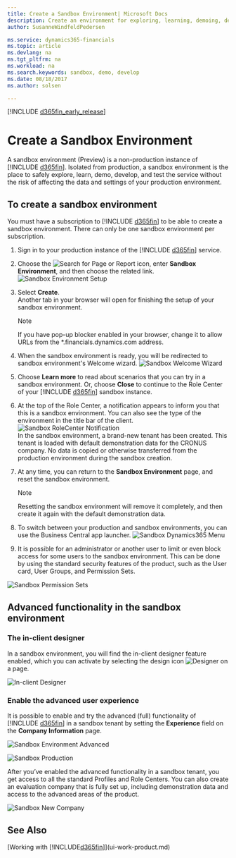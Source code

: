 ```yaml
---
title: Create a Sandbox Environment| Microsoft Docs
description: Create an environment for exploring, learning, demoing, developing, and testing.
author: SusanneWindfeldPedersen

ms.service: dynamics365-financials
ms.topic: article
ms.devlang: na
ms.tgt_pltfrm: na
ms.workload: na
ms.search.keywords: sandbox, demo, develop
ms.date: 08/18/2017
ms.author: solsen

---
```

[!INCLUDE [d365fin_early_release](includes/d365fin_early_release.md.md)]

# Create a Sandbox Environment
A sandbox environment (Preview) is a non-production instance of [!INCLUDE [d365fin](includes/d365fin_md.md)]. Isolated from production, a sandbox environment is the place to safely explore, learn, demo, develop, and test the service without the risk of affecting the data and settings of your production environment.

## To create a sandbox environment
You must have a subscription to [!INCLUDE [d365fin](includes/d365fin_md.md)] to be able to create a sandbox environment. There can only be one sandbox environment per subscription.

1. Sign in to your production instance of the [!INCLUDE [d365fin](includes/d365fin_md.md)] service.
2. Choose the ![Search for Page or Report](media/ui-search/search_small.png "Search for Page or Report icon") icon, enter **Sandbox Environment**, and then choose the related link.
   ![Sandbox Environment Setup](./media/across-sandbox/sandbox-environment-setup.png)
3. Select **Create**.  
   Another tab in your browser will open for finishing the setup of your sandbox environment.
   > [!NOTE]  
   >  If you have pop-up blocker enabled in your browser, change it to allow URLs from the *.financials.dynamics.com address.   

4. When the sandbox environment is ready, you will be redirected to sandbox environment's Welcome wizard.
   ![Sandbox Welcome Wizard](./media/across-sandbox/sandbox-wizard.png)

5. Choose **Learn more** to read about scenarios that you can try in a sandbox environment. Or, choose **Close** to continue to the Role Center of your [!INCLUDE [d365fin](includes/d365fin_md.md)] sandbox instance.
6. At the top of the Role Center, a notification appears to inform you that this is a sandbox environment. You can also see the type of the environment in the title bar of the client.
   ![Sandbox RoleCenter Notification](./media/across-sandbox/sandbox-rolecenter-notification.png)  
   In the sandbox environment, a brand-new tenant has been created. This tenant is loaded with default demonstration data for the CRONUS company. No data is copied or otherwise transferred from the production environment during the sandbox creation.
7. At any time, you can return to the **Sandbox Environment** page, and reset the sandbox environment.
   > [!NOTE]  
   >  Resetting the sandbox environment will remove it completely, and then create it again with the default demonstration data.  

8.	To switch between your production and sandbox environments, you can use the Business Central app launcher.
![Sandbox Dynamics365 Menu](./media/across-sandbox/sandbox-dynamics365-menu.png)

9. It is possible for an administrator or another user to limit or even block access for some users to the sandbox environment. This can be done by using the standard security features of the product, such as the User card, User Groups, and Permission Sets.

![Sandbox Permission Sets](./media/across-sandbox/sandbox-permission-sets.png)

## Advanced functionality in the sandbox environment
### The in-client designer
In a sandbox environment, you will find the in-client designer feature enabled, which you can activate by selecting the design icon ![Designer](./media/across-sandbox/sandbox-inclient-design-icon.png) on a page.

![In-client Designer](./media/across-sandbox/sandbox-inclient-designer.png)

### Enable the advanced user experience
It is possible to enable and try the advanced (full) functionality of [!INCLUDE [d365fin](includes/d365fin_md.md)] in a sandbox tenant by setting the **Experience** field on the **Company Information** page.

![Sandbox Environment Advanced](./media/across-sandbox/sandbox-advanced.png)

![Sandbox Production](./media/across-sandbox/sandbox-production.png)

After you’ve enabled the advanced functionality in a sandbox tenant, you get access to all the standard Profiles and Role Centers. You can also create an evaluation company that is fully set up, including demonstration data and access to the advanced areas of the product.

![Sandbox New Company](./media/across-sandbox/sandbox-newcompany.png)


## See Also
[Working with [!INCLUDE[d365fin](includes/d365fin_md.md)]](ui-work-product.md)  
